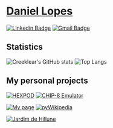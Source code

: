 # [Daniel Lopes](https://danielcreeklear.github.io/DanielCreeklear/)

[![Linkedin Badge](https://img.shields.io/badge/-Daniel-blue?style=flat-square&logo=Linkedin&logoColor=white&link=https://www.linkedin.com/in/ddaniellopessoares/)](https://www.linkedin.com/in/ddaniellopessoares/)
[![Gmail Badge](https://img.shields.io/badge/-ddanielssoares@gmail.com-c14438?style=flat-square&logo=Gmail&logoColor=white&link=mailto:ddanielssoares@gmail.com)](mailto:ddanielssoares@gmail.com)

## Statistics

![Creeklear's GitHub stats](https://github-readme-stats-sigma-five.vercel.app/api?username=DanielCreeklear&theme=dracula&show_icons=true&include_all_commits=true&count_private=true) ![Top Langs](https://github-readme-stats-sigma-five.vercel.app/api/top-langs/?username=DanielCreeklear&layout=compact&theme=dracula&hide=jupyter%20notebook&langs_count=4)

## My personal projects

[![HEXPOD](https://github-readme-stats-sigma-five.vercel.app/api/pin/?username=DanielCreeklear&repo=HEXPOD&theme=dracula)](https://github.com/DanielCreeklear/HEXPOD) [![CHIP-8 Emulator](https://github-readme-stats-sigma-five.vercel.app/api/pin/?username=DanielCreeklear&repo=chip8_emulator&theme=dracula)](https://github.com/DanielCreeklear/chip8_emulator) 

[![My page](https://github-readme-stats-sigma-five.vercel.app/api/pin/?username=DanielCreeklear&repo=DanielCreeklear&theme=dracula)](https://danielcreeklear.github.io/DanielCreeklear/) [![pyWikipedia](https://github-readme-stats-sigma-five.vercel.app/api/pin/?username=DanielCreeklear&repo=pyWikipedia&theme=dracula)](https://github.com/DanielCreeklear/pyWikipedia)

[![Jardim de Hillune](https://github-readme-stats-sigma-five.vercel.app/api/pin/?username=DanielCreeklear&repo=JardimDeHillune&theme=dracula)](https://github.com/DanielCreeklear/JardimDeHillune)
